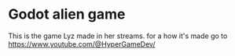 # Godot alien game

This is the game Lyz made in her streams.
for a how it's made go to https://www.youtube.com/@HyperGameDev/

